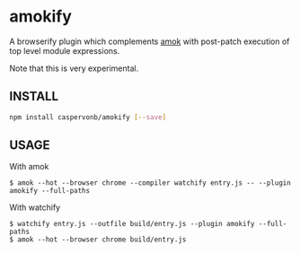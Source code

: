 # amokify
A browserify plugin which complements [amok](http://amokjs.com) with
post-patch execution of top level module expressions.

Note that this is very experimental.

## INSTALL
```sh
npm install caspervonb/amokify [--save]
```

## USAGE
With amok

```
$ amok --hot --browser chrome --compiler watchify entry.js -- --plugin amokify --full-paths

```

With watchify

```
$ watchify entry.js --outfile build/entry.js --plugin amokify --full-paths
$ amok --hot --browser chrome build/entry.js
```
